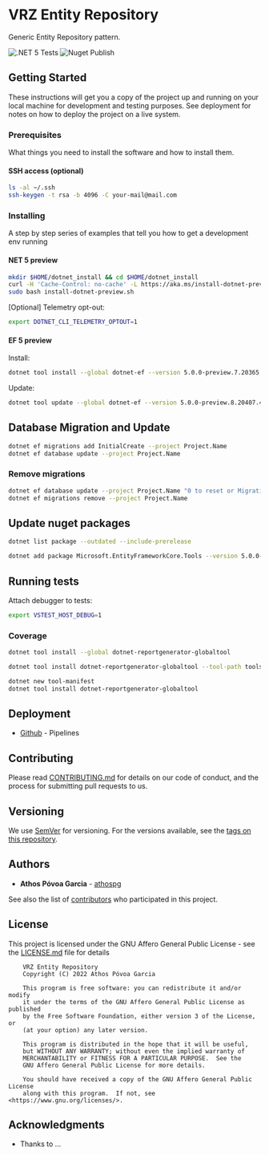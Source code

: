 # VRZ Entity Repository

Generic Entity Repository pattern.

![.NET 5 Tests](https://github.com/athospg/vrz-entity-repository/workflows/.NET%205%20Tests/badge.svg)
![Nuget Publish](https://github.com/athospg/vrz-entity-repository/workflows/Nuget%20Publish/badge.svg)

## Getting Started

These instructions will get you a copy of the project up and running on your local machine for development and testing purposes. See deployment for notes on how to deploy the project on a live system.

### Prerequisites

What things you need to install the software and how to install them.

#### SSH access (optional)

```bash
ls -al ~/.ssh
ssh-keygen -t rsa -b 4096 -C your-mail@mail.com
```

### Installing

A step by step series of examples that tell you how to get a development env running

#### NET 5 preview

```bash
mkdir $HOME/dotnet_install && cd $HOME/dotnet_install
curl -H 'Cache-Control: no-cache' -L https://aka.ms/install-dotnet-preview -o install-dotnet-preview.sh
sudo bash install-dotnet-preview.sh
```

\[Optional\] Telemetry opt-out:

```bash
export DOTNET_CLI_TELEMETRY_OPTOUT=1
```

#### EF 5 preview

Install:

```bash
dotnet tool install --global dotnet-ef --version 5.0.0-preview.7.20365.15
```

Update:

```bash
dotnet tool update --global dotnet-ef --version 5.0.0-preview.8.20407.4
```

## Database Migration and Update

```bash
dotnet ef migrations add InitialCreate --project Project.Name
dotnet ef database update --project Project.Name
```

### Remove migrations

```bash
dotnet ef database update --project Project.Name "0 to reset or MigrationId"
dotnet ef migrations remove --project Project.Name
```

## Update nuget packages

```bash
dotnet list package --outdated --include-prerelease
```

```bash
dotnet add package Microsoft.EntityFrameworkCore.Tools --version 5.0.0-preview.8.20407.4
```

## Running tests

Attach debugger to tests:

```bash
export VSTEST_HOST_DEBUG=1
```

### Coverage

```bash
dotnet tool install --global dotnet-reportgenerator-globaltool

dotnet tool install dotnet-reportgenerator-globaltool --tool-path tools

dotnet new tool-manifest
dotnet tool install dotnet-reportgenerator-globaltool
```

## Deployment

- [Github](https://github.com/features/actions) - Pipelines

## Contributing

Please read [CONTRIBUTING.md](CONTRIBUTING.md) for details on our code of conduct, and the process for submitting pull requests to us.

## Versioning

We use [SemVer](http://semver.org/) for versioning. For the versions available, see the [tags on this repository](https://github.com/athospg/vrz-entity-repository/tags).

## Authors

- **Athos Póvoa Garcia** - [athospg](https://github.com/athospg)

See also the list of [contributors](https://github.com/athospg/vrz-entity-repository/contributors) who participated in this project.

## License

This project is licensed under the GNU Affero General Public License - see the [LICENSE.md](LICENSE.md) file for details

```text
    VRZ Entity Repository
    Copyright (C) 2022 Athos Póvoa Garcia

    This program is free software: you can redistribute it and/or modify
    it under the terms of the GNU Affero General Public License as published
    by the Free Software Foundation, either version 3 of the License, or
    (at your option) any later version.

    This program is distributed in the hope that it will be useful,
    but WITHOUT ANY WARRANTY; without even the implied warranty of
    MERCHANTABILITY or FITNESS FOR A PARTICULAR PURPOSE.  See the
    GNU Affero General Public License for more details.

    You should have received a copy of the GNU Affero General Public License
    along with this program.  If not, see <https://www.gnu.org/licenses/>.
```

## Acknowledgments

- Thanks to ...
